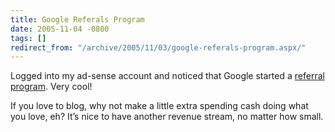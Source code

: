 ```yaml
---
title: Google Referals Program
date: 2005-11-04 -0800
tags: []
redirect_from: "/archive/2005/11/03/google-referals-program.aspx/"
---
```


Logged into my ad-sense account and noticed that Google started a
[referral program](http://www.google.com/referral/). Very cool!

If you love to blog, why not make a little extra spending cash doing
what you love, eh? It’s nice to have another revenue stream, no matter
how small.

